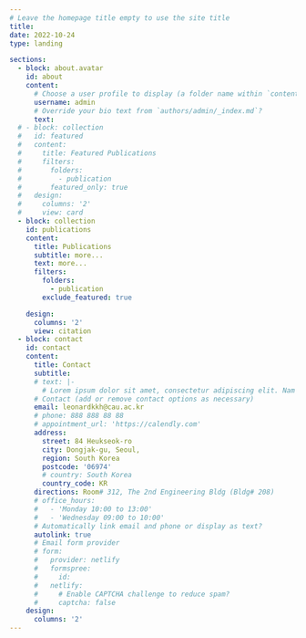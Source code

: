 ```yaml
---
# Leave the homepage title empty to use the site title
title:
date: 2022-10-24
type: landing

sections:
  - block: about.avatar
    id: about
    content:
      # Choose a user profile to display (a folder name within `content/authors/`)
      username: admin
      # Override your bio text from `authors/admin/_index.md`?
      text:
  # - block: collection
  #   id: featured
  #   content:
  #     title: Featured Publications
  #     filters:
  #       folders:
  #         - publication
  #       featured_only: true
  #   design:
  #     columns: '2'
  #     view: card
  - block: collection
    id: publications
    content:
      title: Publications
      subtitle: more...
      text: more...
      filters:
        folders:
          - publication
        exclude_featured: true

    design:
      columns: '2'
      view: citation
  - block: contact
    id: contact
    content:
      title: Contact
      subtitle:
      # text: |-
        # Lorem ipsum dolor sit amet, consectetur adipiscing elit. Nam mi diam, venenatis ut magna et, vehicula efficitur enim.
      # Contact (add or remove contact options as necessary)
      email: leonardkkh@cau.ac.kr
      # phone: 888 888 88 88
      # appointment_url: 'https://calendly.com'
      address:
        street: 84 Heukseok-ro
        city: Dongjak-gu, Seoul,
        region: South Korea
        postcode: '06974'
        # country: South Korea
        country_code: KR
      directions: Room# 312, The 2nd Engineering Bldg (Bldg# 208)
      # office_hours:
      #   - 'Monday 10:00 to 13:00'
      #   - 'Wednesday 09:00 to 10:00'
      # Automatically link email and phone or display as text?
      autolink: true
      # Email form provider
      # form:
      #   provider: netlify
      #   formspree:
      #     id:
      #   netlify:
      #     # Enable CAPTCHA challenge to reduce spam?
      #     captcha: false
    design:
      columns: '2'
---
```


